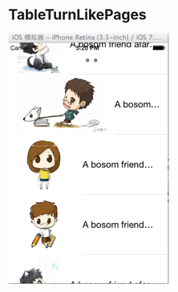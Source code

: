 TableTurnLikePages
==================
 ![image](https://raw.githubusercontent.com/ddcfcs/TableTurnLikePages/master/TableTurnLikePages/appearence.png)
